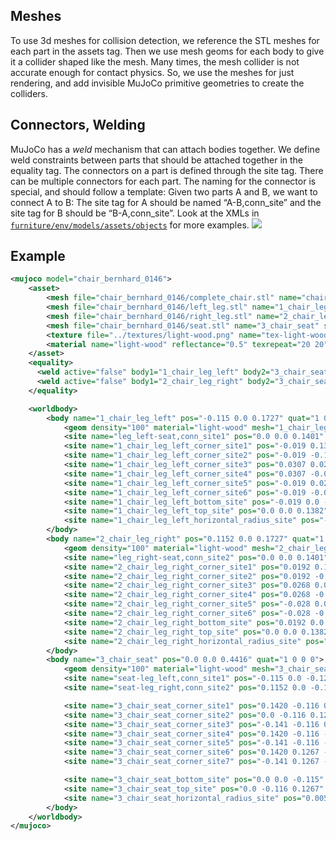 
## Meshes
To use 3d meshes for collision detection, we reference the STL meshes for each part in the assets tag. Then we use mesh geoms for each body to give it a collider shaped like the mesh.
Many times, the mesh collider is not accurate enough for contact physics. So, we use the meshes for just rendering, and add invisible MuJoCo primitive geometries to create the colliders.

## Connectors, Welding
MuJoCo has a *weld* mechanism that can attach bodies together. We define weld constraints between parts that should be attached together in the equality tag.
The connectors on a part is defined through the site tag. There can be multiple connectors for each part. The naming for the connector is special, and should follow a template:
Given two parts A and B, we want to connect A to B:
The site tag for A should be named “A-B,conn_site” and the site tag for B should be “B-A,conn_site”.
Look at the XMLs in [`furniture/env/models/assets/objects`](../env/models/assets/objects) for more examples.
<img src="img/readme/conn_sites.png">
## Example

```xml
<mujoco model="chair_bernhard_0146">
    <asset>
        <mesh file="chair_bernhard_0146/complete_chair.stl" name="chair_complete" scale="0.576 0.576 0.576" />
        <mesh file="chair_bernhard_0146/left_leg.stl" name="1_chair_leg_left" scale="0.576 0.576 0.576" />
        <mesh file="chair_bernhard_0146/right_leg.stl" name="2_chair_leg_right" scale="0.576 0.576 0.576" />
        <mesh file="chair_bernhard_0146/seat.stl" name="3_chair_seat" scale="0.576 0.576 0.576" />
        <texture file="../textures/light-wood.png" name="tex-light-wood" type="2d" />
        <material name="light-wood" reflectance="0.5" texrepeat="20 20" texture="tex-light-wood" texuniform="true" />
    </asset>
    <equality>
      <weld active="false" body1="1_chair_leg_left" body2="3_chair_seat" solimp="1 1 0.5" solref="0.01 0.3" />
      <weld active="false" body1="2_chair_leg_right" body2="3_chair_seat" solimp="1 1 0.5" solref="0.01 0.3" />
    </equality>

    <worldbody>
        <body name="1_chair_leg_left" pos="-0.115 0.0 0.1727" quat="1 0 0 0">
            <geom density="100" material="light-wood" mesh="1_chair_leg_left" name="1_chair_leg_left_geom" pos="0 0 0" rgba="0.82 0.71 0.55 1" solref="0.001 1" type="mesh" />
            <site name="leg_left-seat,conn_site1" pos="0.0 0.0 0.1401" quat="0.707 0 -0.707 0" rgba="1 0 1 0.3" size="0.0057" />
            <site name="1_chair_leg_left_corner_site1" pos="-0.019 0.1305 -0.144" rgba="0 0 1 0.3" size="0.0057" />
            <site name="1_chair_leg_left_corner_site2" pos="-0.019 -0.129 -0.144" rgba="0 0 1 0.3" size="0.0057" />
            <site name="1_chair_leg_left_corner_site3" pos="0.0307 0.0230 0.1382" rgba="0 0 1 0.3" size="0.0057" />
            <site name="1_chair_leg_left_corner_site4" pos="0.0307 -0.022 0.1382" rgba="0 0 1 0.3" size="0.0057" />
            <site name="1_chair_leg_left_corner_site5" pos="-0.019 0.0230 0.1382" rgba="0 0 1 0.3" size="0.0057" />
            <site name="1_chair_leg_left_corner_site6" pos="-0.019 -0.022 0.1382" rgba="0 0 1 0.3" size="0.0057" />
            <site name="1_chair_leg_left_bottom_site" pos="-0.019 0.0 -0.134" rgba="0 0 1 0.3" size="0.0057" />
            <site name="1_chair_leg_left_top_site" pos="0.0 0.0 0.1382" rgba="0 0 1 0.3" size="0.0057" />
            <site name="1_chair_leg_left_horizontal_radius_site" pos="-0.019 0.0 0.0" rgba="0 0 1 0.3" size="0.0057" />
        </body>
        <body name="2_chair_leg_right" pos="0.1152 0.0 0.1727" quat="1 0 0 0">
            <geom density="100" material="light-wood" mesh="2_chair_leg_right" name="2_chair_leg_right_geom" pos="0 0 0" rgba="0.82 0.71 0.55 1" solref="0.001 1" type="mesh" />
            <site name="leg_right-seat,conn_site2" pos="0.0 0.0 0.1401" quat="0.707 0 -0.707 0" rgba="0 1 1 0.3" size="0.0057" />
            <site name="2_chair_leg_right_corner_site1" pos="0.0192 0.1305 -0.144" rgba="0 0 1 0.3" size="0.0057" />
            <site name="2_chair_leg_right_corner_site2" pos="0.0192 -0.129 -0.144" rgba="0 0 1 0.3" size="0.0057" />
            <site name="2_chair_leg_right_corner_site3" pos="0.0268 0.0230 0.1382" rgba="0 0 1 0.3" size="0.0057" />
            <site name="2_chair_leg_right_corner_site4" pos="0.0268 -0.022 0.1382" rgba="0 0 1 0.3" size="0.0057" />
            <site name="2_chair_leg_right_corner_site5" pos="-0.028 0.0230 0.1382" rgba="0 0 1 0.3" size="0.0057" />
            <site name="2_chair_leg_right_corner_site6" pos="-0.028 -0.022 0.1382" rgba="0 0 1 0.3" size="0.0057" />
            <site name="2_chair_leg_right_bottom_site" pos="0.0192 0.0 -0.134" rgba="0 0 1 0.3" size="0.0057" />
            <site name="2_chair_leg_right_top_site" pos="0.0 0.0 0.1382" rgba="0 0 1 0.3" size="0.0057" />
            <site name="2_chair_leg_right_horizontal_radius_site" pos="0.0172 0.0057 0.0" rgba="0 0 1 0.3" size="0.0057" />
        </body>
        <body name="3_chair_seat" pos="0.0 0.0 0.4416" quat="1 0 0 0">
            <geom density="100" material="light-wood" mesh="3_chair_seat" name="3_chair_seat_geom" pos="0 0 0" rgba="0.82 0.71 0.55 1" solref="0.001 1" type="mesh" />
            <site name="seat-leg_left,conn_site1" pos="-0.115 0.0 -0.126" quat="0.707 0 -0.707 0" rgba="1 0 1 0.3" size="0.0057" />
            <site name="seat-leg_right,conn_site2" pos="0.1152 0.0 -0.126" quat="0.707 0 -0.707 0" rgba="0 1 1 0.3" size="0.0057" />

            <site name="3_chair_seat_corner_site1" pos="0.1420 -0.116 0.1267" rgba="0 0 1 0.3" size="0.0057" />
            <site name="3_chair_seat_corner_site2" pos="0.0 -0.116 0.1267" rgba="0 0 1 0.3" size="0.0057" />
            <site name="3_chair_seat_corner_site3" pos="-0.141 -0.116 0.1267" rgba="0 0 1 0.3" size="0.0057" />
            <site name="3_chair_seat_corner_site4" pos="0.1420 -0.116 -0.115" rgba="0 0 1 0.3" size="0.0057" />
            <site name="3_chair_seat_corner_site5" pos="-0.141 -0.116 -0.115" rgba="0 0 1 0.3" size="0.0057" />
            <site name="3_chair_seat_corner_site6" pos="0.1420 0.1267 -0.109" rgba="0 0 1 0.3" size="0.0057" />
            <site name="3_chair_seat_corner_site7" pos="-0.141 0.1267 -0.109" rgba="0 0 1 0.3" size="0.0057" />

            <site name="3_chair_seat_bottom_site" pos="0.0 0.0 -0.115" rgba="0 0 1 0.3" size="0.0057" />
            <site name="3_chair_seat_top_site" pos="0.0 -0.116 0.1267" rgba="0 0 1 0.3" size="0.0057" />
            <site name="3_chair_seat_horizontal_radius_site" pos="0.0057 0.0057 0.0" rgba="0 0 1 0.3" size="0.0057" />
        </body>
    </worldbody>
</mujoco>
```


